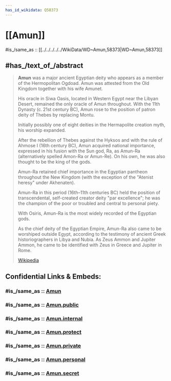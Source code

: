 ```yaml
---
has_id_wikidata: Q58373
---
```


# [[Amun]] 

#is_/same_as :: [[../../../../../WikiData/WD~Amun,58373|WD~Amun,58373]] 

## #has_/text_of_/abstract 

> **Amun** was a major ancient Egyptian deity who appears as a member of the Hermopolitan Ogdoad. 
> Amun was attested from the Old Kingdom together with his wife Amunet. 
> 
> His oracle in Siwa Oasis, located in Western Egypt near the Libyan Desert, 
> remained the only oracle of Amun throughout. 
> With the 11th Dynasty (c. 21st century BC), 
> Amun rose to the position of patron deity of Thebes by replacing Montu.
>
> Initially possibly one of eight deities in the Hermapolite creation myth, his worship expanded. 
> 
> After the rebellion of Thebes against the Hyksos and with the rule of Ahmose I (16th century BC), 
> Amun acquired national importance, 
> expressed in his fusion with the Sun god, Ra, as Amun-Ra (alternatively spelled Amon-Ra or Amun-Re). 
> On his own, he was also thought to be the king of the gods.
>
> Amun-Ra retained chief importance in the Egyptian pantheon throughout the New Kingdom 
> (with the exception of the "Atenist heresy" under Akhenaten). 
> 
> Amun-Ra in this period (16th–11th centuries BC) held the position of transcendental, 
> self-created creator deity "par excellence"; 
> he was the champion of the poor or troubled and central to personal piety. 
> 
> With Osiris, Amun-Ra is the most widely recorded of the Egyptian gods. 
>
> As the chief deity of the Egyptian Empire, Amun-Ra also came to be worshiped outside Egypt, 
> according to the testimony of ancient Greek historiographers in Libya and Nubia. 
> As Zeus Ammon and Jupiter Ammon, he came to be identified with Zeus in Greece and Jupiter in Rome.
>
> [Wikipedia](https://en.wikipedia.org/wiki/Amun) 


## Confidential Links & Embeds: 

### #is_/same_as :: [Amun](/_Standards/Philosophy/Metaphysic/Religion/Mythology/Egyptian_Mythology/Amun.md) 

### #is_/same_as :: [Amun.public](/_public/Philosophy/Metaphysic/Religion/Mythology/Egyptian_Mythology/Amun.public.md) 

### #is_/same_as :: [Amun.internal](/_internal/Philosophy/Metaphysic/Religion/Mythology/Egyptian_Mythology/Amun.internal.md) 

### #is_/same_as :: [Amun.protect](/_protect/Philosophy/Metaphysic/Religion/Mythology/Egyptian_Mythology/Amun.protect.md) 

### #is_/same_as :: [Amun.private](/_private/Philosophy/Metaphysic/Religion/Mythology/Egyptian_Mythology/Amun.private.md) 

### #is_/same_as :: [Amun.personal](/_personal/Philosophy/Metaphysic/Religion/Mythology/Egyptian_Mythology/Amun.personal.md) 

### #is_/same_as :: [Amun.secret](/_secret/Philosophy/Metaphysic/Religion/Mythology/Egyptian_Mythology/Amun.secret.md)

